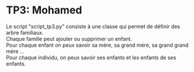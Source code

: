 # TP3: Mohamed
Le script "script_tp3.py" consiste à une classe qui permet de définir des arbre familiaux.  
Chaque famille peut ajouter ou supprimer un enfant.  
Pour chaque enfant on peux savoir sa mére, sa grand mére, sa grand grand mére ...  
Pour chaque individu, on peux savoir ses enfants et les enfants de ses enfants.
